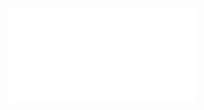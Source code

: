 <iframe class="Preview-iframe" data-role="window" src="{{path '/components/preview/{{ _self.handle }}'}}" sandbox="allow-same-origin allow-scripts allow-forms" marginwidth="0" marginheight="0" frameborder="0" vspace="0" hspace="0" scrolling="yes"> </iframe>
